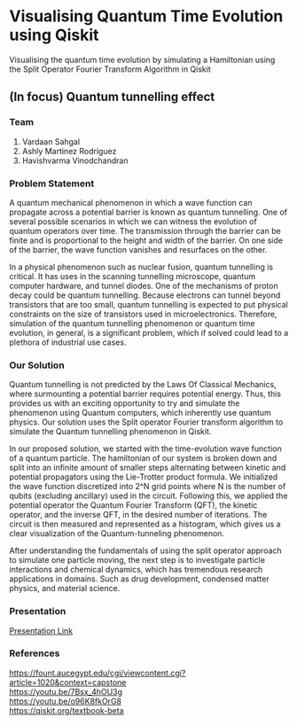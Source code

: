 # Visualising Quantum Time Evolution using Qiskit
Visualising the quantum time evolution by simulating a Hamiltonian using the Split Operator Fourier Transform Algorithm in Qiskit

## (In focus) Quantum tunnelling effect

### Team
1. Vardaan Sahgal
2. Ashly Martinez Rodriguez
3. Havishvarma Vinodchandran

### Problem Statement
A quantum mechanical phenomenon in which a wave function can propagate across a potential barrier is known as quantum tunnelling. One of several possible scenarios in which we can witness the evolution of quantum operators over time. The transmission through the barrier can be finite and is proportional to the height and width of the barrier. On one side of the barrier, the wave function vanishes and resurfaces on the other. 

In a physical phenomenon such as nuclear fusion, quantum tunnelling is critical. It has uses in the scanning tunnelling microscope, quantum computer hardware, and tunnel diodes. One of the mechanisms of proton decay could be quantum tunnelling. Because electrons can tunnel beyond transistors that are too small, quantum tunnelling is expected to put physical constraints on the size of transistors used in microelectronics. Therefore, simulation of the quantum tunnelling phenomenon or quantum time evolution, in general, is a significant problem, which if solved could lead to a plethora of industrial use cases.

### Our Solution
Quantum tunnelling is not predicted by the Laws Of Classical Mechanics, where surmounting a potential barrier requires potential energy. Thus, this provides us with an exciting opportunity to try and simulate the phenomenon using Quantum computers, which inherently use quantum physics. Our solution uses the Split operator Fourier transform algorithm to simulate the Quantum tunnelling phenomenon in Qiskit.

In our proposed solution, we started with the time-evolution wave function of a quantum particle. The hamiltonian of our system is broken down and split into an infinite amount of smaller steps alternating between kinetic and potential propagators using the Lie-Trotter product formula. We initialized the wave function discretized into 2^N grid points where N is the number of qubits (excluding ancillary) used in the circuit. Following this, we applied the potential operator the Quantum Fourier Transform (QFT), the kinetic operator, and the inverse QFT, in the desired number of iterations. The circuit is then measured and represented as a histogram, which gives us a clear visualization of the Quantum-tunneling phenomenon.

After understanding the fundamentals of using the split operator approach to simulate one particle moving, the next step is to investigate particle interactions and chemical dynamics, which has tremendous research applications in domains. Such as drug development, condensed matter physics, and material science.

### Presentation
[Presentation Link](https://youtu.be/h66-rMpAa30)

### References
https://fount.aucegypt.edu/cgi/viewcontent.cgi?article=1020&context=capstone </br>
https://youtu.be/7Bsx_4hOU3g </br>
https://youtu.be/o96K8fkOrG8 </br>
https://qiskit.org/textbook-beta </br>
